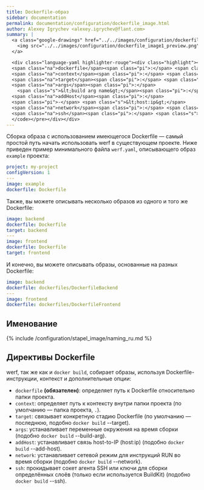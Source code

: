 ```yaml
---
title: Dockerfile-образ
sidebar: documentation
permalink: documentation/configuration/dockerfile_image.html
author: Alexey Igrychev <alexey.igrychev@flant.com>
summary: |
  <a class="google-drawings" href="../../images/configuration/dockerfile_image1.png" data-featherlight="image">
    <img src="../../images/configuration/dockerfile_image1_preview.png">
  </a>

  <div class="language-yaml highlighter-rouge"><div class="highlight"><pre class="highlight"><code><span class="na">image</span><span class="pi">:</span> <span class="s">&lt;image name... || ~&gt;</span>
  <span class="na">dockerfile</span><span class="pi">:</span> <span class="s">&lt;relative path&gt;</span>
  <span class="na">context</span><span class="pi">:</span> <span class="s">&lt;relative path&gt;</span>
  <span class="na">target</span><span class="pi">:</span> <span class="s">&lt;docker stage name&gt;</span>
  <span class="na">args</span><span class="pi">:</span>
    <span class="s">&lt;build arg name&gt;</span><span class="pi">:</span> <span class="s">&lt;value&gt;</span>
  <span class="na">addHost</span><span class="pi">:</span>
  <span class="pi">-</span> <span class="s">&lt;host:ip&gt;</span>
  <span class="na">network</span><span class="pi">:</span> <span class="s">&lt;string&gt;</span>
  <span class="na">ssh</span><span class="pi">:</span> <span class="s">&lt;string&gt;</span>
  </code></pre></div></div>
---
```


Сборка образа с использованием имеющегося Dockerfile — самый простой путь начать использовать werf в существующем проекте. Ниже приведен пример минимального файла `werf.yaml`, описывающего образ `example` проекта:

```yaml
project: my-project
configVersion: 1
---
image: example
dockerfile: Dockerfile
```

Также, вы можете описывать несколько образов из одного и того же Dockerfile:

```yaml
image: backend
dockerfile: Dockerfile
target: backend
---
image: frontend
dockerfile: Dockerfile
target: frontend
```

И конечно, вы можете описывать образы, основанные на разных Dockerfile:

```yaml
image: backend
dockerfile: dockerfiles/DockerfileBackend
---
image: frontend
dockerfile: dockerfiles/DockerfileFrontend
```

## Именование

{% include /configuration/stapel_image/naming_ru.md %}

## Директивы Dockerfile

werf, так же как и `docker build`, собирает образы, используя Dockerfile-инструкции, контекст и дополнительные опции:

- `dockerfile` **(обязателен)**: определяет путь к Dockerfile относительно папки проекта.
- `context`: определяет путь к контексту внутри папки проекта (по умолчанию — папка проекта, `.`).
- `target`: связывает конкретную стадию Dockerfile (по умолчанию — последнюю, подобно `docker build` \-\-target).
- `args`: устанавливает переменные окружения на время сборки (подобно `docker build` \-\-build-arg).
- `addHost`: устанавливает связь host-to-IP (host:ip) (подобно `docker build` \-\-add-host).
- `network`: устанавливает сетевой режим для инструкций RUN во время сборки (подобно `docker build` \-\-network).
- `ssh`: прокидывает сокет агента SSH или ключи для сборки определённых слоёв (только если используется BuildKit) (подобно `docker build` \-\-ssh).
